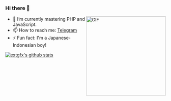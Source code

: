 ### Hi there 👋

<img align="right" alt="GIF" height="250px" src="https://media0.giphy.com/media/8vHVIUaroksRmPQNei/giphy.gif" />

- 🌱 I’m currently mastering PHP and JavaScript.
- 📫 How to reach me: [Telegram](https://telegram.me/extgfx)
- ⚡ Fun fact: I'm a Japanese-Indonesian boy!


[![extgfx's github stats](https://github-readme-stats.vercel.app/api?username=extgfx&title_color=333&text_color=777&show_icons=true&icon_color=333&hide_border=true)](https://github.com/extgfx)
